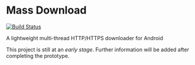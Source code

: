 # Mass Download

[![Build Status](https://travis-ci.org/hexian000/MassDownload.svg?branch=master)](https://travis-ci.org/hexian000/MassDownload)

A lightweight multi-thread HTTP/HTTPS downloader for Android

This project is still at an _early stage_. Further information will be added after completing the prototype.
